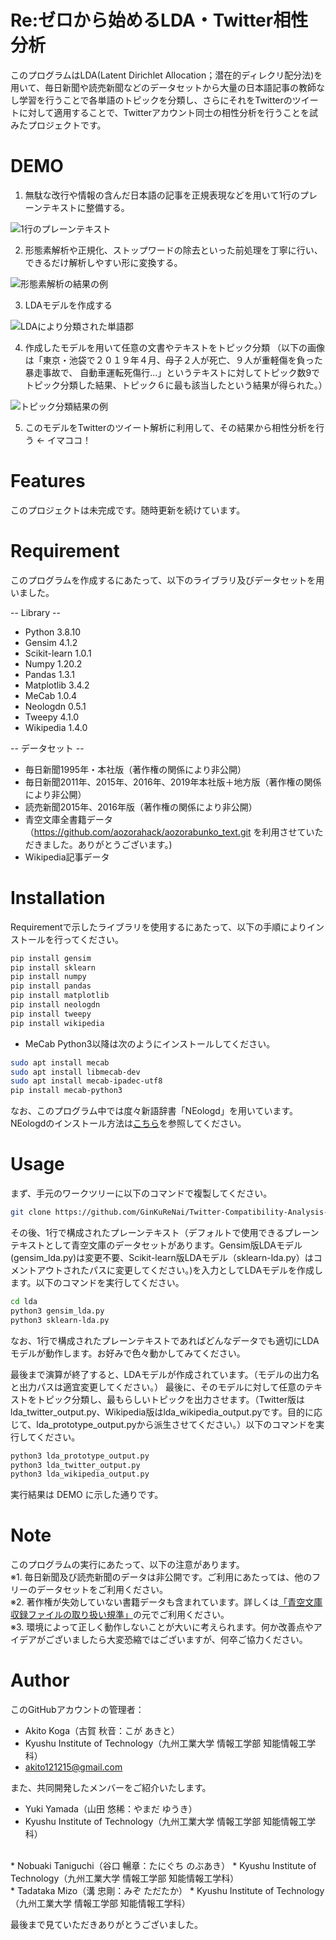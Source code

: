 # Re:ゼロから始めるLDA・Twitter相性分析

このプログラムはLDA(Latent Dirichlet Allocation；潜在的ディレクリ配分法)を用いて、毎日新聞や読売新聞などのデータセットから大量の日本語記事の教師なし学習を行うことで各単語のトピックを分類し、さらにそれをTwitterのツイートに対して適用することで、Twitterアカウント同士の相性分析を行うことを試みたプロジェクトです。

# DEMO

1. 無駄な改行や情報の含んだ日本語の記事を正規表現などを用いて1行のプレーンテキストに整備する。

![1行のプレーンテキスト](photos/001.png "整備した1行のプレーンテキスト")

2. 形態素解析や正規化、ストップワードの除去といった前処理を丁寧に行い、できるだけ解析しやすい形に変換する。

![形態素解析の結果の例](photos/004.png "形態素解析結果の例")

3. LDAモデルを作成する

![LDAにより分類された単語郡](photos/002.png "LDAにより分類された単語郡")

4. 作成したモデルを用いて任意の文書やテキストをトピック分類
（以下の画像は「東京・池袋で２０１９年４月、母子２人が死亡、９人が重軽傷を負った暴走事故で、 自動車運転死傷行...」というテキストに対してトピック数9でトピック分類した結果、トピック６に最も該当したという結果が得られた。）

![トピック分類結果の例](photos/003.png "トピック分類結果の例")

5. このモデルをTwitterのツイート解析に利用して、その結果から相性分析を行う ← イマココ！

# Features

このプロジェクトは未完成です。随時更新を続けています。

# Requirement

このプログラムを作成するにあたって、以下のライブラリ及びデータセットを用いました。

-- Library --
* Python 3.8.10
* Gensim 4.1.2
* Scikit-learn 1.0.1
* Numpy 1.20.2
* Pandas 1.3.1
* Matplotlib 3.4.2
* MeCab 1.0.4
* Neologdn 0.5.1
* Tweepy 4.1.0
* Wikipedia 1.4.0 

-- データセット --
* 毎日新聞1995年・本社版（著作権の関係により非公開）
* 毎日新聞2011年、2015年、2016年、2019年本社版＋地方版（著作権の関係により非公開）
* 読売新聞2015年、2016年版（著作権の関係により非公開）
* 青空文庫全書籍データ（https://github.com/aozorahack/aozorabunko_text.git を利用させていただきました。ありがとうございます。)
* Wikipedia記事データ

# Installation

Requirementで示したライブラリを使用するにあたって、以下の手順によりインストールを行ってください。

```bash
pip install gensim
pip install sklearn
pip install numpy
pip install pandas
pip install matplotlib
pip install neologdn
pip install tweepy
pip install wikipedia
```

* MeCab
Python3以降は次のようにインストールしてください。
```bash
sudo apt install mecab
sudo apt install libmecab-dev
sudo apt install mecab-ipadec-utf8
pip install mecab-python3
```

なお、このプログラム中では度々新語辞書「NEologd」を用いています。NEologdのインストール方法は[こちら](https://analytics-note.xyz/mac/neologd-install/)を参照してください。


# Usage

まず、手元のワークツリーに以下のコマンドで複製してください。

```bash
git clone https://github.com/GinKuReNai/Twitter-Compatibility-Analysis-with-LDA.git
```

その後、1行で構成されたプレーンテキスト（デフォルトで使用できるプレーンテキストとして青空文庫のデータセットがあります。Gensim版LDAモデル(gensim_lda.py)は変更不要、Scikit-learn版LDAモデル（sklearn-lda.py）はコメントアウトされたパスに変更してください。)を入力としてLDAモデルを作成します。以下のコマンドを実行してください。

```bash
cd lda
python3 gensim_lda.py
python3 sklearn-lda.py
```

なお、1行で構成されたプレーンテキストであればどんなデータでも適切にLDAモデルが動作します。お好みで色々動かしてみてください。

最後まで演算が終了すると、LDAモデルが作成されています。（モデルの出力名と出力パスは適宜変更してください。）
最後に、そのモデルに対して任意のテキストをトピック分類し、最もらしいトピックを出力させます。（Twitter版はlda_twitter_output.py、Wikipedia版はlda_wikipedia_output.pyです。目的に応じて、lda_prototype_output.pyから派生させてください。）以下のコマンドを実行してください。

```bash
python3 lda_prototype_output.py
python3 lda_twitter_output.py
python3 lda_wikipedia_output.py
```

実行結果は DEMO に示した通りです。

# Note

このプログラムの実行にあたって、以下の注意があります。<br>
※1. 毎日新聞及び読売新聞のデータは非公開です。ご利用にあたっては、他のフリーのデータセットをご利用ください。<br>
※2. 著作権が失効していない書籍データも含まれています。詳しくは[「青空文庫収録ファイルの取り扱い規準」](https://www.aozora.gr.jp/guide/kijyunn.html)の元でご利用ください。<br>
※3. 環境によって正しく動作しないことが大いに考えられます。何か改善点やアイデアがございましたら大変恐縮ではございますが、何卒ご協力ください。

# Author

このGitHubアカウントの管理者：

* Akito Koga（古賀 秋音：こが あきと）
* Kyushu Institute of Technology（九州工業大学 情報工学部 知能情報工学科）
* akito121215@gmail.com

また、共同開発したメンバーをご紹介いたします。

* Yuki Yamada（山田 悠稀：やまだ ゆうき）
* Kyushu Institute of Technology（九州工業大学 情報工学部 知能情報工学科）
<br>
* Nobuaki Taniguchi（谷口 暢章：たにぐち のぶあき）
* Kyushu Institute of Technology（九州工業大学 情報工学部 知能情報工学科）
<br>
* Tadataka Mizo（溝 忠剛：みぞ ただたか）
* Kyushu Institute of Technology（九州工業大学 情報工学部 知能情報工学科）
<br>


最後まで見ていただきありがとうございました。